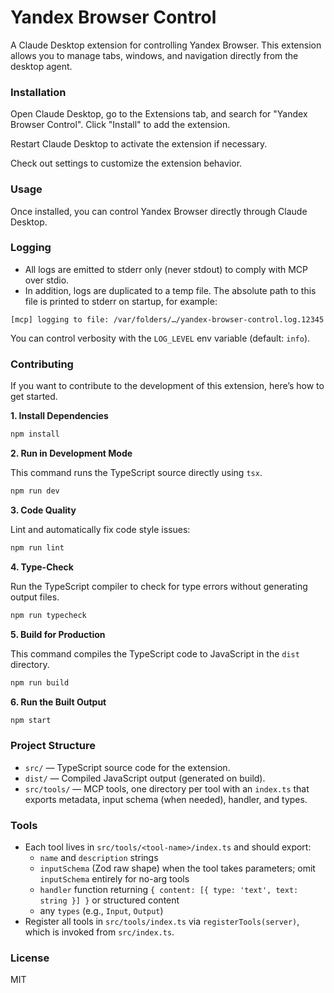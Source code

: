 # Yandex Browser Control

A Claude Desktop extension for controlling Yandex Browser. This extension allows you to manage tabs, windows, and navigation directly from the desktop agent.

### Installation

Open Claude Desktop, go to the Extensions tab, and search for "Yandex Browser Control". Click "Install" to add the extension.

Restart Claude Desktop to activate the extension if necessary.

Check out settings to customize the extension behavior.

### Usage

Once installed, you can control Yandex Browser directly through Claude Desktop. 

### Logging

- All logs are emitted to stderr only (never stdout) to comply with MCP over stdio.
- In addition, logs are duplicated to a temp file. The absolute path to this file is printed to stderr on startup, for example:

```
[mcp] logging to file: /var/folders/…/yandex-browser-control.log.12345
```

You can control verbosity with the `LOG_LEVEL` env variable (default: `info`).

### Contributing

If you want to contribute to the development of this extension, here’s how to get started.

**1. Install Dependencies**

```sh
npm install
```

**2. Run in Development Mode**

This command runs the TypeScript source directly using `tsx`.

```sh
npm run dev
```

**3. Code Quality**

Lint and automatically fix code style issues:

```sh
npm run lint
```

**4. Type-Check**

Run the TypeScript compiler to check for type errors without generating output files.

```sh
npm run typecheck
```

**5. Build for Production**

This command compiles the TypeScript code to JavaScript in the `dist` directory.

```sh
npm run build
```

**6. Run the Built Output**

```sh
npm start
```

### Project Structure

-   `src/` — TypeScript source code for the extension.
-   `dist/` — Compiled JavaScript output (generated on build).
-   `src/tools/` — MCP tools, one directory per tool with an `index.ts` that exports metadata, input schema (when needed), handler, and types.

### Tools

- Each tool lives in `src/tools/<tool-name>/index.ts` and should export:
  - `name` and `description` strings
  - `inputSchema` (Zod raw shape) when the tool takes parameters; omit `inputSchema` entirely for no-arg tools
  - `handler` function returning `{ content: [{ type: 'text', text: string }] }` or structured content
  - any `types` (e.g., `Input`, `Output`)
- Register all tools in `src/tools/index.ts` via `registerTools(server)`, which is invoked from `src/index.ts`.

### License

MIT

